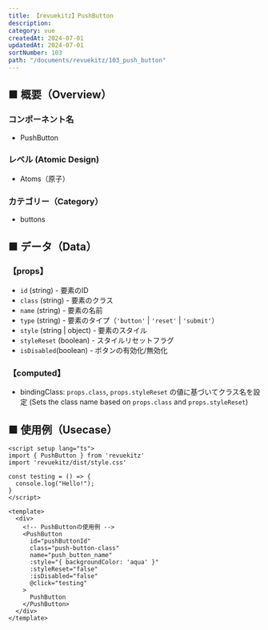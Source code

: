 ```yaml
---
title: 【revuekitz】PushButton
description:
category: vue
createdAt: 2024-07-01
updatedAt: 2024-07-01
sortNumber: 103
path: "/documents/revuekitz/103_push_button"
---
```


<nuxt-content-wrapper>

## ■ 概要（Overview）
### コンポーネント名
- PushButton

### レベル (Atomic Design)
-  Atoms（原子）

### カテゴリー（Category）
- buttons

## ■ データ（Data）

### 【props】
- `id` (string)             - 要素のID
- `class` (string)          - 要素のクラス
- `name` (string)           - 要素の名前
- `type` (string)           - 要素のタイプ（`'button'` | `'reset'` | `'submit'`）
- `style` (string | object) - 要素のスタイル
- `styleReset` (boolean)    - スタイルリセットフラグ
- `isDisabled`(boolean)     - ボタンの有効化/無効化

### 【computed】
- bindingClass: `props.class`, `props.styleReset` の値に基づいてクラス名を設定 (Sets the class name based on `props.class` and `props.styleReset`)

## ■ 使用例（Usecase）
```vue
<script setup lang="ts">
import { PushButton } from 'revuekitz'
import 'revuekitz/dist/style.css'

const testing = () => {
  console.log("Hello!");
}
</script>

<template>
  <div>
    <!-- PushButtonの使用例 -->
    <PushButton
      id="pushButtonId"
      class="push-button-class"
      name="push_button_name"
      :style="{ backgroundColor: 'aqua' }"
      :styleReset="false"
      :isDisabled="false"
      @click="testing"
    >
      PushButton
    </PushButton>
  </div>
</template>

```

</nuxt-content-wrapper>